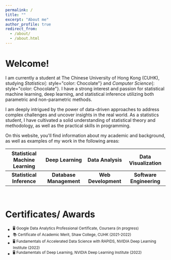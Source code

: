 ```yaml
---
permalink: /
title: ""
excerpt: "About me"
author_profile: true
redirect_from: 
  - /about/
  - /about.html
---
```



# Welcome!

I am currently a student at The Chinese University of Hong Kong (CUHK), studying *Statistics*{: style="color: Chocolate"} and *Computer Science*{: style="color: Chocolate"}. I have a strong interest and passion for statistical machine learning, deep learning, and statistical inference utilizing both parametric and non-parametric methods.

I am deeply intrigued by the power of data-driven approaches to address complex challenges and uncover insights in the real world. As a statistics student, I have cultivated a solid understanding of statistical theory and methodology, as well as the practical skills in programming.

On this website, you'll find information about my academic and background, as well as examples of my work in the following areas:

| **Statistical Machine Learning** | **Deep Learning**       | **Data Analysis**   | **Data Visualization**     |
|:--------------------------------:|:-----------------------:|:-------------------:|:--------------------------:|
| **Statistical Inference**        | **Database Management** | **Web Development** | **Software Engineering**   |

&nbsp;
# Certificates/ Awards
* <sup>:desktop_computer: Google Data Analytics Professional Certificate, Coursera (in progress)</sup>
* <sup>:books: Certificate of Academic Merit, Shaw College, CUHK (2021-2022)</sup>
* <sup>:desktop_computer: Fundamentals of Accelerated Data Science with RAPIDS, NVIDIA Deep Learning Institute (2022)</sup>
* <sup>:desktop_computer: Fundamentals of Deep Learning, NVIDIA Deep Learning Institute (2022)</sup>

